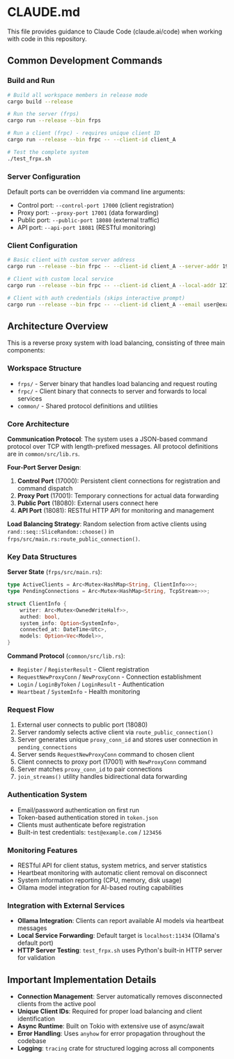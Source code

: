# CLAUDE.md

This file provides guidance to Claude Code (claude.ai/code) when working with code in this repository.

## Common Development Commands

### Build and Run
```bash
# Build all workspace members in release mode
cargo build --release

# Run the server (frps)
cargo run --release --bin frps

# Run a client (frpc) - requires unique client ID
cargo run --release --bin frpc -- --client-id client_A

# Test the complete system
./test_frpx.sh
```

### Server Configuration
Default ports can be overridden via command line arguments:
- Control port: `--control-port 17000` (client registration)
- Proxy port: `--proxy-port 17001` (data forwarding)
- Public port: `--public-port 18080` (external traffic)
- API port: `--api-port 18081` (RESTful monitoring)

### Client Configuration
```bash
# Basic client with custom server address
cargo run --release --bin frpc -- --client-id client_A --server-addr 192.168.1.100

# Client with custom local service
cargo run --release --bin frpc -- --client-id client_A --local-addr 127.0.0.1 --local-port 8080

# Client with auth credentials (skips interactive prompt)
cargo run --release --bin frpc -- --client-id client_A --email user@example.com --password secret123
```

## Architecture Overview

This is a reverse proxy system with load balancing, consisting of three main components:

### Workspace Structure
- `frps/` - Server binary that handles load balancing and request routing
- `frpc/` - Client binary that connects to server and forwards to local services
- `common/` - Shared protocol definitions and utilities

### Core Architecture

**Communication Protocol**: The system uses a JSON-based command protocol over TCP with length-prefixed messages. All protocol definitions are in `common/src/lib.rs`.

**Four-Port Server Design**:
1. **Control Port** (17000): Persistent client connections for registration and command dispatch
2. **Proxy Port** (17001): Temporary connections for actual data forwarding
3. **Public Port** (18080): External users connect here
4. **API Port** (18081): RESTful HTTP API for monitoring and management

**Load Balancing Strategy**: Random selection from active clients using `rand::seq::SliceRandom::choose()` in `frps/src/main.rs:route_public_connection()`.

### Key Data Structures

**Server State** (`frps/src/main.rs`):
```rust
type ActiveClients = Arc<Mutex<HashMap<String, ClientInfo>>>;
type PendingConnections = Arc<Mutex<HashMap<String, TcpStream>>>;

struct ClientInfo {
    writer: Arc<Mutex<OwnedWriteHalf>>,
    authed: bool,
    system_info: Option<SystemInfo>,
    connected_at: DateTime<Utc>,
    models: Option<Vec<Model>>,
}
```

**Command Protocol** (`common/src/lib.rs`):
- `Register` / `RegisterResult` - Client registration
- `RequestNewProxyConn` / `NewProxyConn` - Connection establishment
- `Login` / `LoginByToken` / `LoginResult` - Authentication
- `Heartbeat` / `SystemInfo` - Health monitoring

### Request Flow
1. External user connects to public port (18080)
2. Server randomly selects active client via `route_public_connection()`
3. Server generates unique `proxy_conn_id` and stores user connection in `pending_connections`
4. Server sends `RequestNewProxyConn` command to chosen client
5. Client connects to proxy port (17001) with `NewProxyConn` command
6. Server matches `proxy_conn_id` to pair connections
7. `join_streams()` utility handles bidirectional data forwarding

### Authentication System
- Email/password authentication on first run
- Token-based authentication stored in `token.json`
- Clients must authenticate before registration
- Built-in test credentials: `test@example.com` / `123456`

### Monitoring Features
- RESTful API for client status, system metrics, and server statistics
- Heartbeat monitoring with automatic client removal on disconnect
- System information reporting (CPU, memory, disk usage)
- Ollama model integration for AI-based routing capabilities

### Integration with External Services
- **Ollama Integration**: Clients can report available AI models via heartbeat messages
- **Local Service Forwarding**: Default target is `localhost:11434` (Ollama's default port)
- **HTTP Server Testing**: `test_frpx.sh` uses Python's built-in HTTP server for validation

## Important Implementation Details

- **Connection Management**: Server automatically removes disconnected clients from the active pool
- **Unique Client IDs**: Required for proper load balancing and client identification
- **Async Runtime**: Built on Tokio with extensive use of async/await
- **Error Handling**: Uses `anyhow` for error propagation throughout the codebase
- **Logging**: `tracing` crate for structured logging across all components